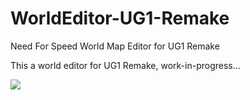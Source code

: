 # WorldEditor-UG1-Remake
Need For Speed World Map Editor for UG1 Remake

This a world editor for UG1 Remake,
work-in-progress...

![](https://cdn.discordapp.com/attachments/1126071490677325865/1129631662557380638/images.jpeg)